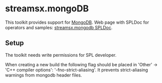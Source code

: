 streamsx.mongoDB
================
This toolkit provides support for [MongoDB](http://www.mongodb.org).
Web page with SPLDoc for operators and samples: [streamsx.mongodb SPLDoc](http://ibmstreams.github.io/streamsx.mongodb).

Setup
-----
The toolkit needs write permissions for SPL developer.

When creating a new build the following flag should be placed in 'Other' -> 'C++ compiler options': '-fno-strict-aliasing'.
It prevents strict-aliasing warnings from mongodb header files.
